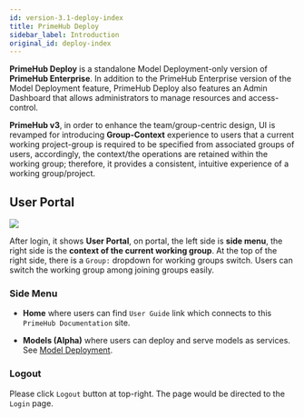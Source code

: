 ```yaml
---
id: version-3.1-deploy-index
title: PrimeHub Deploy
sidebar_label: Introduction
original_id: deploy-index
---
```


**PrimeHub Deploy** is a standalone Model Deployment-only version of **PrimeHub Enterprise**. In addition to the PrimeHub Enterprise version of the Model Deployment feature, PrimeHub Deploy also features an Admin Dashboard that allows administrators to manage resources and access-control.

**PrimeHub v3**, in order to enhance the team/group-centric design, UI is revamped for introducing **Group-Context** experience to users that a current working project-group is required to be specified from associated groups of users, accordingly, the context/the operations are retained within the working group; therefore, it provides a consistent, intuitive experience of a working group/project.

## User Portal

![](assets/md_portal_v3.png)

After login, it shows **User Portal**, on portal, the left side is **side menu**, the right side is the **context of the current working group**. At the top of the right side, there is a `Group:` dropdown for working groups switch. Users can switch the working group among joining groups easily.

### Side Menu

+ **Home** where users can find `User Guide` link which connects to this `PrimeHub Documentation` site.

+ **Models (Alpha)** where users can deploy and serve models as services. See [Model Deployment](model_deployment/md-deployment).

### Logout

Please click `Logout` button at top-right. The page would be directed to the `Login` page.
